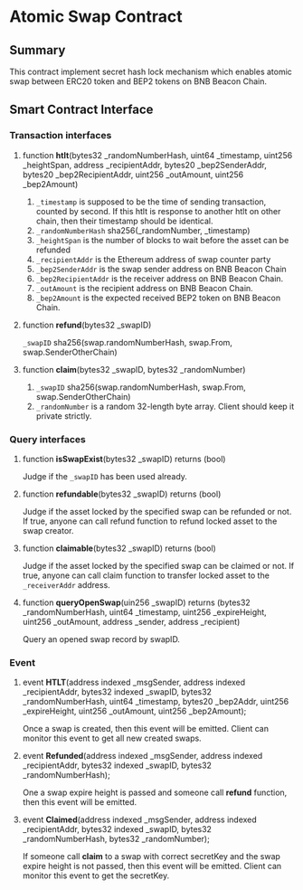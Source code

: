 # Atomic Swap Contract

## Summary

This contract implement secret hash lock mechanism which enables atomic swap between ERC20 token and BEP2 tokens on BNB Beacon Chain. 

## Smart Contract Interface

### Transaction interfaces

1. function **htlt**(bytes32 _randomNumberHash, uint64  _timestamp, uint256 _heightSpan, address _recipientAddr, bytes20 _bep2SenderAddr, bytes20 _bep2RecipientAddr, uint256 _outAmount, uint256 _bep2Amount)
    1. `_timestamp` is supposed to be the time of sending transaction, counted by second. If this htlt is response to another htlt on other chain, then their timestamp should be identical.
    2. `_randomNumberHash` sha256(_randomNumber, _timestamp)
    3. `_heightSpan` is the number of blocks to wait before the asset can be refunded
    4. `_recipientAddr` is the Ethereum address of swap counter party
    5. `_bep2SenderAddr` is the swap sender address on BNB Beacon Chain
    5. `_bep2RecipientAddr` is the receiver address on BNB Beacon Chain. 
    6. `_outAmount` is the recipient address on BNB Beacon Chain.
    7. `_bep2Amount` is the expected received BEP2 token on BNB Beacon Chain.
    
2. function **refund**(bytes32 _swapID)
    
    `_swapID` sha256(swap.randomNumberHash, swap.From, swap.SenderOtherChain)
    
3. function **claim**(bytes32 _swapID, bytes32 _randomNumber)
    1. `_swapID` sha256(swap.randomNumberHash, swap.From, swap.SenderOtherChain)
    2. `_randomNumber` is a random 32-length byte array. Client should keep it private strictly.

### Query interfaces

1. function **isSwapExist**(bytes32 _swapID) returns (bool)
    
    Judge if the `_swapID` has been used already.
    
2. function **refundable**(bytes32 _swapID) returns (bool)

    Judge if the asset locked by the specified swap can be refunded or not. If true, anyone can call refund function to refund locked asset to the swap creator.
    
3. function **claimable**(bytes32 _swapID) returns (bool)

    Judge if the asset locked by the specified swap can be claimed or not. If true, anyone can call claim function to transfer locked asset to the `_receiverAddr` address.
    
5. function **queryOpenSwap**(uin256 _swapID) returns (bytes32 _randomNumberHash, uint64 _timestamp, uint256 _expireHeight, uint256 _outAmount, address _sender, address _recipient)

    Query an opened swap record by swapID.

### Event

1. event **HTLT**(address indexed _msgSender, address indexed _recipientAddr, bytes32 indexed _swapID, bytes32 _randomNumberHash, uint64 _timestamp, bytes20 _bep2Addr, uint256 _expireHeight, uint256 _outAmount, uint256 _bep2Amount);

    Once a swap is created, then this event will be emitted. Client can monitor this event to get all new created swaps.

2. event **Refunded**(address indexed _msgSender, address indexed _recipientAddr, bytes32 indexed _swapID, bytes32 _randomNumberHash);

    One a swap expire height is passed and someone call **refund** function, then this event will be emitted.
    
3. event **Claimed**(address indexed _msgSender, address indexed _recipientAddr, bytes32 indexed _swapID, bytes32 _randomNumberHash, bytes32 _randomNumber);

    If someone call **claim** to a swap with correct secretKey and the swap expire height is not passed, then this event will be emitted. Client can monitor this event to get the secretKey.

